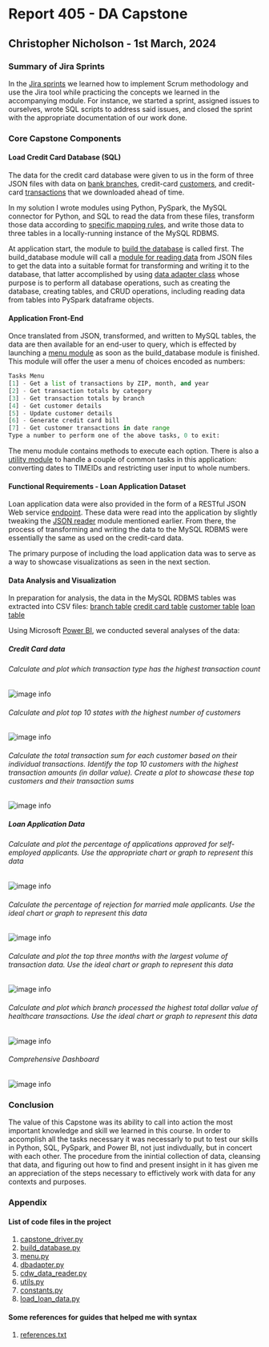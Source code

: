 
# Report 405 - DA Capstone

## Christopher Nicholson - 1st March, 2024

### Summary of Jira Sprints

In the [Jira sprints](./Jira/) we learned how to implement Scrum methodology and use the Jira tool while practicing the concepts we learned in the accompanying module. For instance, we started a sprint, assigned issues to ourselves, wrote SQL scripts to address said issues, and closed the sprint with the appropriate documentation of our work done.

### Core Capstone Components

#### Load Credit Card Database (SQL)

The data for the credit card database were given to us in the form of three JSON files with data on [bank branches](./data/cdw_sapp_branch.json), credit-card [customers](./data/cdw_sapp_custmer.json), and credit-card [transactions](./data/cdw_sapp_credit.json) that we downloaded ahead of time.

In my solution I wrote modules using Python, PySpark, the MySQL connector for Python, and SQL to read the data from these files, transform those data according to [specific mapping rules](https://docs.google.com/spreadsheets/d/1t8UxBrUV6dxx0pM1VIIGZpSf4IKbzjdJ/edit#gid=672931242), and write those data to three tables in a locally-running instance of the MySQL RDBMS.

At application start, the module to [build the database](./build_database.py) is called first.  The build_database module will call a [module for reading data](./cdw_data_reader.py) from JSON files to get the data into a suitable format for transforming and writing it to the database, that latter accomplished by using [data adapter class](./dbadapter.py) whose purpose is to perform all database operations, such as creating the database, creating tables, and CRUD operations, including reading data from tables into PySpark dataframe objects.  

#### Application Front-End

Once translated from JSON, transformed, and written to MySQL tables, the data are then available for an end-user to query, which is effected by launching a [menu module](./menu.py) as soon as the build_database module is finished.  This module will offer the user a menu of choices encoded as numbers:

```python
Tasks Menu
[1] - Get a list of transactions by ZIP, month, and year
[2] - Get transaction totals by category
[3] - Get transaction totals by branch
[4] - Get customer details
[5] - Update customer details
[6] - Generate credit card bill
[7] - Get customer transactions in date range
Type a number to perform one of the above tasks, 0 to exit:
```

The menu module contains methods to execute each option.  There is also a [utility module](./utils.py) to handle a couple of common tasks in this application: converting dates to TIMEIDs and restricting user input to whole numbers.

#### Functional Requirements - Loan Application Dataset

Loan application data were also provided in the form of a RESTful JSON Web service [endpoint](https://raw.githubusercontent.com/platformps/LoanDataset/main/loan_data.json).  These data were read into the application by slightly tweaking the [JSON reader](./cdw_data_reader.py) module mentioned earlier.  From there, the process of transforming and writing the data to the MySQL RDBMS were essentially the same as used on the credit-card data.

The primary purpose of including the load application data was to serve as a way to showcase visualizations as seen in the next section.

#### Data Analysis and Visualization

In preparation for analysis, the data in the MySQL RDBMS tables was extracted into CSV files:
[branch table](./data/branch_table.csv)
[credit card table](./data/credit_card_table.csv)
[customer table](./data/customer_table.csv)
[loan table](./data/loan_table.csv)

Using Microsoft [Power BI](https://www.microsoft.com/en-us/power-platform/products/power-bi/), we conducted several analyses of the data:

##### Credit Card data

###### Calculate and plot which transaction type has the highest transaction count

![image info](./visualizations/Req3.2CategoryHighestXactionCount.png)

###### Calculate and plot top 10 states with the highest number of customers

![image info](./visualizations/Req3.3Top10StatesByCustCount.png)

###### Calculate the total transaction sum for each customer based on their individual transactions. Identify the top 10 customers with the highest transaction amounts (in dollar value). Create a plot to showcase these top customers and their transaction sums

![image info](./visualizations/Req3.4Top10Spenders.png)

##### Loan Application Data

###### Calculate and plot the percentage of applications approved for self-employed applicants. Use the appropriate chart or graph to represent this data

![image info](./visualizations/Req5.2Self-EmployedApproval.png)

###### Calculate the percentage of rejection for married male applicants. Use the ideal chart or graph to represent this data

![image info](./visualizations/Req5.3RejectedMarriedMen.png)

###### Calculate and plot the top three months with the largest volume of transaction data. Use the ideal chart or graph to represent this data

![image info](./visualizations/Req5.4Top3MonthByTransaction.png)

###### Calculate and plot which branch processed the highest total dollar value of healthcare transactions. Use the ideal chart or graph to represent this data

![image info](./visualizations/Req5.5HighestTotalBranchHealth.png)

###### Comprehensive Dashboard

![image info](./visualizations/dashboard.png)


### Conclusion

The value of this Capstone was its ability to call into action the most important knowledge and skill we learned in this course.  In order to accomplish all the tasks necessary it was necessarly to put to test our skills in Python, SQL, PySpark, and Power BI, not just indivdually, but in concert with each other.  The procedure from the inintial collection of data, cleansing that data, and figuring out how to find and present insight in it has given me an appreciation of the steps necessary to effictively work with data for any contexts and purposes.

### Appendix

#### List of code files in the project

1. [capstone_driver.py](./capstone_driver.py)
1. [build_database.py](./build_database.py)
1. [menu.py](./menu.py)
1. [dbadapter.py](./dbadapter.py)
1. [cdw_data_reader.py](./cdw_data_reader.py)
1. [utils.py](./utils.py)
1. [constants.py](./constants.py)
1. [load_loan_data.py](./load_loan_data.py)

#### Some references for guides that helped me with syntax

1. [references.txt](./references.txt)
